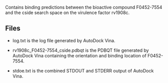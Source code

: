 Contains binding predictions between the bioactive compound F0452-7554 and the cside search space on the virulence factor rv1908c.

## Files

- log.txt is the log file generated by AutoDock Vina.

- rv1908c_F0452-7554_cside.pdbqt is the PDBQT file generated by AutoDock Vina containing the orientation and binding location of F0452-7554.

- stdoe.txt is the combined STDOUT and STDERR output of AutoDock Vina.

